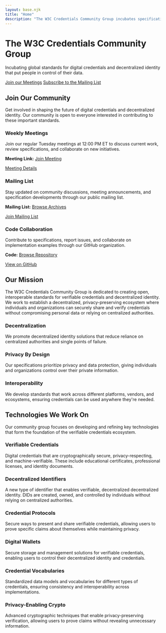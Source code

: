 ```yaml
---
layout: base.njk
title: "Home"
description: "The W3C Credentials Community Group incubates specifications for decentralized identity and digital credentials."
---
```


<div class="hero">
  <div class="container">
    <h1>The W3C Credentials Community Group</h1>
    <p>
Incubating global standards for digital credentials and decentralized
identity that put people in control of their data.
    </p>
    <div class="cta-buttons">
<a href="https://www.w3.org/groups/cg/credentials/calendar/"
   class="btn btn-primary">Join our Meetings</a>
<a href="https://www.w3.org/community/credentials/join"
   class="btn btn-secondary">Subscribe to the Mailing List</a>
    </div>
  </div>
</div>

<section class="content-section">
  <div class="container">
    <h2 class="section-title">Join Our Community</h2>
    <p class="section-subtitle">
Get involved in shaping the future of digital credentials and decentralized
identity. Our community is open to everyone interested in contributing to
these important standards.
    </p>
    <div class="feature-grid">
      <div class="feature-card">
        <h3>Weekly Meetings</h3>
        <p>
Join our regular Tuesday meetings at 12:00 PM ET to discuss current work,
review specifications, and collaborate on new initiatives.
        </p>
        <p>
<strong>Meeting Link:</strong>
<a href="https://meet.google.com/dzc-yjfq-tyf" target="_blank" rel="noopener noreferrer">Join Meeting</a>
        </p>
<a href="https://www.w3.org/events/meetings/da13eef-820e-4cc5-b28f-f5c79f06052d/#next" class="btn btn-primary">
Meeting Details</a>
      </div>
      <div class="feature-card">
        <h3>Mailing List</h3>
        <p>
Stay updated on community discussions, meeting announcements, and
specification developments through our public mailing list.
        </p>
        <p>
<strong>Mailing List:</strong>
<a href="https://lists.w3.org/Archives/Public/public-credentials/" target="_blank" rel="noopener noreferrer">Browse Archives</a>
        </p>
<a href="https://www.w3.org/community/credentials/join" class="btn btn-primary">
Join Mailing List
        </a>
      </div>
      <div class="feature-card">
        <h3>Code Collaboration</h3>
        <p>
Contribute to specifications, report issues, and collaborate on
implementation examples through our GitHub organization.
        </p>
        <p>
<strong>Code:</strong>
<a href="https://github.com/w3c-ccg" target="_blank" rel="noopener noreferrer">Browse Repository</a>
        </p>
<a href="https://github.com/w3c-ccg" target="_blank" rel="noopener noreferrer" class="btn btn-primary">View on GitHub</a>
      </div>
    </div>
  </div>
</section>

<section class="content-section">
  <div class="container">
    <h2 class="section-title">Our Mission</h2>
    <p class="section-subtitle">
The W3C Credentials Community Group is dedicated to creating open,
interoperable standards for verifiable credentials and decentralized
identity. We work to establish a decentralized, privacy-preserving ecosystem
where individuals and organizations can securely share and verify credentials
without compromising personal data or relying on centralized authorities.
    </p>
    <div class="feature-grid">
      <div class="feature-card">
        <h3>Decentralization</h3>
        <p>
We promote decentralized identity solutions that reduce reliance on
centralized authorities and single points of failure.
        </p>
      </div>
      <div class="feature-card">
        <h3>Privacy By Design</h3>
        <p>
Our specifications prioritize privacy and data protection, giving individuals
and organizations control over their private information.
        </p>
      </div>
      <div class="feature-card">
        <h3>Interoperability</h3>
        <p>
We develop standards that work across different platforms, vendors, and
ecosystems, ensuring credentials can be used anywhere they're needed.
        </p>
      </div>
    </div>
  </div>
</section>

<!--section class="content-section">
    <div class="container">
        <h2 class="section-title">Getting Started</h2>
        <p class="section-subtitle">
            New to verifiable credentials or decentralized identity? Here's how you can get started with our community and technologies.
        </p>

        <div class="feature-grid">
            <div class="feature-card">
                <h3>For Developers</h3>
                <p>Start building with verifiable credentials using our implementation guides, code examples, and developer resources.</p>
                <a href="/developers/">Developer Resources</a>
            </div>
            <div class="feature-card">
                <h3>For Organizations</h3>
                <p>Learn how verifiable credentials can benefit your organization and explore adoption strategies.</p>
                <a href="/organizations/">Organization Guide</a>
            </div>
            <div class="feature-card">
                <h3>For Researchers</h3>
                <p>Explore academic papers, research findings, and contribute to the theoretical foundations of our work.</p>
                <a href="/research/">Research Resources</a>
            </div>
        </div>
    </div>
</section-->

<section class="content-section">
  <div class="container">
    <h2 class="section-title">Technologies We Work On</h2>
    <p class="section-subtitle">
Our community group focuses on developing and refining key technologies that
form the foundation of the verifiable credentials ecosystem.
    </p>
    <div class="feature-grid">
      <div class="feature-card">
        <h3>Verifiable Credentials</h3>
        <p>
Digital credentials that are cryptographically secure, privacy-respecting,
and machine-verifiable. These include educational certificates, professional
licenses, and identity documents.
        </p>
      </div>
      <div class="feature-card">
        <h3>Decentralized Identifiers</h3>
        <p>
A new type of identifier that enables verifiable, decentralized decentralized
identity. DIDs are created, owned, and controlled by individuals without
relying on centralized authorities.
        </p>
      </div>
      <div class="feature-card">
        <h3>Credential Protocols</h3>
        <p>
Secure ways to present and share verifiable credentials, allowing users to
prove specific claims about themselves while maintaining privacy.
        </p>
      </div>
      <div class="feature-card">
        <h3>Digital Wallets</h3>
        <p>
Secure storage and management solutions for verifiable credentials, enabling
users to control their decentralized identity and credentials.
        </p>
      </div>
      <div class="feature-card">
        <h3>Credential Vocabularies</h3>
        <p>
Standardized data models and vocabularies for different types of credentials,
ensuring consistency and interoperability across implementations.
        </p>
      </div>
      <div class="feature-card">
        <h3>Privacy-Enabling Crypto</h3>
        <p>
Advanced cryptographic techniques that enable privacy-preserving
verification, allowing users to prove claims without revealing unnecessary
information.
        </p>
      </div>
    </div>
  </div>
</section>
